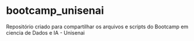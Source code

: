 # bootcamp_unisenai
Repositório criado para compartilhar os arquivos e scripts do Bootcamp em ciencia de Dados e IA - Unisenai
